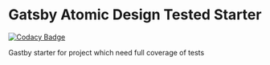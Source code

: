 # Gatsby Atomic Design Tested Starter

[![Codacy Badge](https://api.codacy.com/project/badge/Grade/116981564aa64195b18fd49c11aa27bb)](https://app.codacy.com/app/Scot3004/gatsby-starter-atomic-jest?utm_source=github.com&utm_medium=referral&utm_content=Scot3004/gatsby-starter-atomic-jest&utm_campaign=Badge_Grade_Settings)

Gastby starter for project which need full coverage of tests
